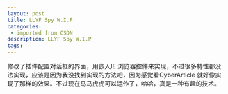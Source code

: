 ```yaml
---
layout: post
title: LLYF Spy W.I.P
categories: 
 - imported from CSDN
description: LLYF Spy W.I.P
tags: 
---
```


修改了插件配置对话框的界面，用嵌入IE 浏览器控件来实现，不过很多特性都没法实现，应该是因为我没找到实现的方法吧，因为感觉看CyberArticle 就好像实现了那样的效果。不过现在马马虎虎可以运作了，哈哈，真是一种有趣的技术。
